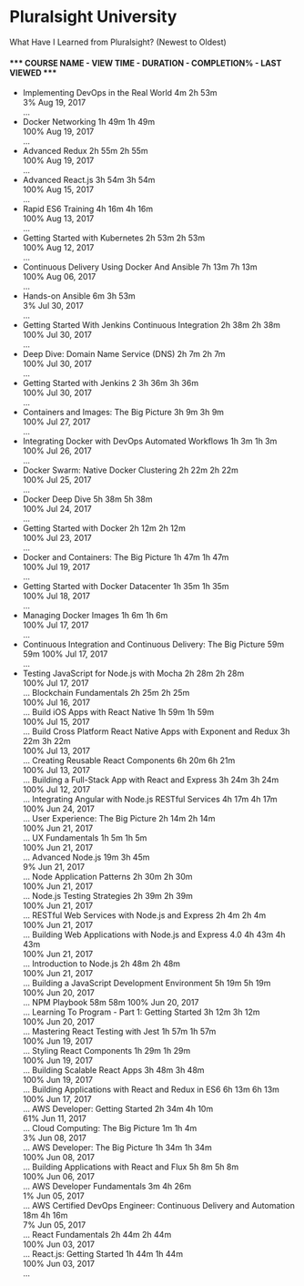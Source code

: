 # Pluralsight University

What Have I Learned from Pluralsight? (Newest to Oldest)

#### *** COURSE NAME - VIEW TIME - DURATION - COMPLETION% - LAST VIEWED ***
* Implementing DevOps in the Real World	4m	2h 53m	
3%	Aug 19, 2017	
...
* Docker Networking	1h 49m	1h 49m	
100%	Aug 19, 2017	
...
* Advanced Redux	2h 55m	2h 55m	
100%	Aug 19, 2017	
...
* Advanced React.js	3h 54m	3h 54m	
100%	Aug 15, 2017	
...
* Rapid ES6 Training	4h 16m	4h 16m	
100%	Aug 13, 2017	
...
* Getting Started with Kubernetes	2h 53m	2h 53m	
100%	Aug 12, 2017	
...
* Continuous Delivery Using Docker And Ansible	7h 13m	7h 13m	
100%	Aug 06, 2017	
...
* Hands-on Ansible	6m	3h 53m	
3%	Jul 30, 2017	
...
* Getting Started With Jenkins Continuous Integration	2h 38m	2h 38m	
100%	Jul 30, 2017	
...
* Deep Dive: Domain Name Service (DNS)	2h 7m	2h 7m	
100%	Jul 30, 2017	
...
* Getting Started with Jenkins 2	3h 36m	3h 36m	
100%	Jul 30, 2017	
...
* Containers and Images: The Big Picture	3h 9m	3h 9m	
100%	Jul 27, 2017	
...
* Integrating Docker with DevOps Automated Workflows	1h 3m	1h 3m	
100%	Jul 26, 2017	
...
* Docker Swarm: Native Docker Clustering	2h 22m	2h 22m	
100%	Jul 25, 2017	
...
* Docker Deep Dive	5h 38m	5h 38m	
100%	Jul 24, 2017	
...
* Getting Started with Docker	2h 12m	2h 12m	
100%	Jul 23, 2017	
...
* Docker and Containers: The Big Picture	1h 47m	1h 47m	
100%	Jul 19, 2017	
...
* Getting Started with Docker Datacenter	1h 35m	1h 35m	
100%	Jul 18, 2017	
...
* Managing Docker Images	1h 6m	1h 6m	
100%	Jul 17, 2017	
...
* Continuous Integration and Continuous Delivery: The Big Picture	59m	59m	
100%	Jul 17, 2017	
...
* Testing JavaScript for Node.js with Mocha	2h 28m	2h 28m	
100%	Jul 17, 2017	
...
	Blockchain Fundamentals	2h 25m	2h 25m	
100%	Jul 16, 2017	
...
	Build iOS Apps with React Native	1h 59m	1h 59m	
100%	Jul 15, 2017	
...
	Build Cross Platform React Native Apps with Exponent and Redux	3h 22m	3h 22m	
100%	Jul 13, 2017	
...
	Creating Reusable React Components	6h 20m	6h 21m	
100%	Jul 13, 2017	
...
	Building a Full-Stack App with React and Express	3h 24m	3h 24m	
100%	Jul 12, 2017	
...
	Integrating Angular with Node.js RESTful Services	4h 17m	4h 17m	
100%	Jun 24, 2017	
...
	User Experience: The Big Picture	2h 14m	2h 14m	
100%	Jun 21, 2017	
...
	UX Fundamentals	1h 5m	1h 5m	
100%	Jun 21, 2017	
...
Advanced Node.js	19m	3h 45m	
9%	Jun 21, 2017	
...
	Node Application Patterns	2h 30m	2h 30m	
100%	Jun 21, 2017	
...
	Node.js Testing Strategies	2h 39m	2h 39m	
100%	Jun 21, 2017	
...
	RESTful Web Services with Node.js and Express	2h 4m	2h 4m	
100%	Jun 21, 2017	
...
	Building Web Applications with Node.js and Express 4.0	4h 43m	4h 43m	
100%	Jun 21, 2017	
...
	Introduction to Node.js	2h 48m	2h 48m	
100%	Jun 21, 2017	
...
	Building a JavaScript Development Environment	5h 19m	5h 19m	
100%	Jun 20, 2017	
...
	NPM Playbook	58m	58m	
100%	Jun 20, 2017	
...
	Learning To Program - Part 1: Getting Started	3h 12m	3h 12m	
100%	Jun 20, 2017	
...
	Mastering React Testing with Jest	1h 57m	1h 57m	
100%	Jun 19, 2017	
...
	Styling React Components	1h 29m	1h 29m	
100%	Jun 19, 2017	
...
	Building Scalable React Apps	3h 48m	3h 48m	
100%	Jun 19, 2017	
...
	Building Applications with React and Redux in ES6	6h 13m	6h 13m	
100%	Jun 17, 2017	
...
AWS Developer: Getting Started	2h 34m	4h 10m	
61%	Jun 11, 2017	
...
Cloud Computing: The Big Picture	1m	1h 4m	
3%	Jun 08, 2017	
...
	AWS Developer: The Big Picture	1h 34m	1h 34m	
100%	Jun 08, 2017	
...
	Building Applications with React and Flux	5h 8m	5h 8m	
100%	Jun 06, 2017	
...
AWS Developer Fundamentals	3m	4h 26m	
1%	Jun 05, 2017	
...
AWS Certified DevOps Engineer: Continuous Delivery and Automation	18m	4h 16m	
7%	Jun 05, 2017	
...
	React Fundamentals	2h 44m	2h 44m	
100%	Jun 03, 2017	
...
	React.js: Getting Started	1h 44m	1h 44m	
100%	Jun 03, 2017	
...



